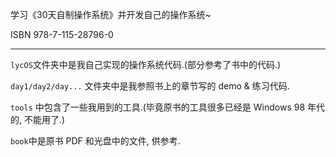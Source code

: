 学习《30天自制操作系统》并开发自己的操作系统~

ISBN 978-7-115-28796-0

---

`lycOS`文件夹中是我自己实现的操作系统代码.(部分参考了书中的代码.)

`day1/day2/day...` 文件夹中是我参照书上的章节写的 demo & 练习代码.

`tools` 中包含了一些我用到的工具.(毕竟原书的工具很多已经是 Windows 98 年代的, 不能用了.)

`book`中是原书 PDF 和光盘中的文件, 供参考.

